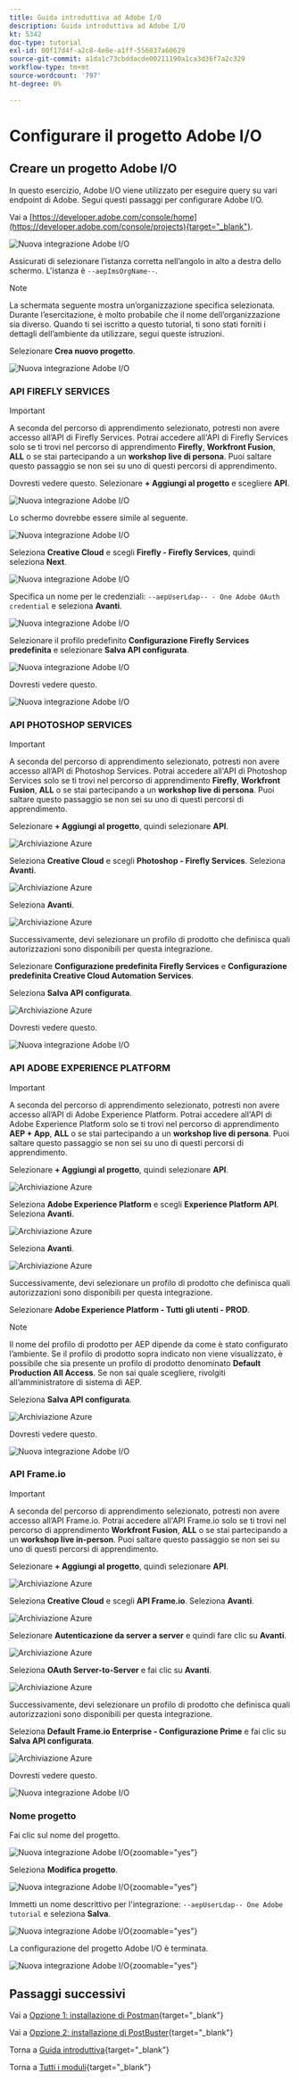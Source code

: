 ```yaml
---
title: Guida introduttiva ad Adobe I/O
description: Guida introduttiva ad Adobe I/O
kt: 5342
doc-type: tutorial
exl-id: 00f17d4f-a2c8-4e8e-a1ff-556037a60629
source-git-commit: a1da1c73cbddacde00211190a1ca3d36f7a2c329
workflow-type: tm+mt
source-wordcount: '797'
ht-degree: 0%

---
```


# Configurare il progetto Adobe I/O

## Creare un progetto Adobe I/O

In questo esercizio, Adobe I/O viene utilizzato per eseguire query su vari endpoint di Adobe. Segui questi passaggi per configurare Adobe I/O.

Vai a [https://developer.adobe.com/console/home](https://developer.adobe.com/console/projects){target="_blank"}.

![Nuova integrazione Adobe I/O](./images/iohome.png)

Assicurati di selezionare l’istanza corretta nell’angolo in alto a destra dello schermo. L&#39;istanza è `--aepImsOrgName--`.

>[!NOTE]
>
> La schermata seguente mostra un’organizzazione specifica selezionata. Durante l’esercitazione, è molto probabile che il nome dell’organizzazione sia diverso. Quando ti sei iscritto a questo tutorial, ti sono stati forniti i dettagli dell’ambiente da utilizzare, segui queste istruzioni.

Selezionare **Crea nuovo progetto**.

![Nuova integrazione Adobe I/O](./images/iocomp.png)

### API FIREFLY SERVICES

>[!IMPORTANT]
>
>A seconda del percorso di apprendimento selezionato, potresti non avere accesso all’API di Firefly Services. Potrai accedere all&#39;API di Firefly Services solo se ti trovi nel percorso di apprendimento **Firefly**, **Workfront Fusion**, **ALL** o se stai partecipando a un **workshop live di persona**. Puoi saltare questo passaggio se non sei su uno di questi percorsi di apprendimento.

Dovresti vedere questo. Selezionare **+ Aggiungi al progetto** e scegliere **API**.

![Nuova integrazione Adobe I/O](./images/adobe_io_access_api.png)

Lo schermo dovrebbe essere simile al seguente.

![Nuova integrazione Adobe I/O](./images/api1.png)

Seleziona **Creative Cloud** e scegli **Firefly - Firefly Services**, quindi seleziona **Next**.

![Nuova integrazione Adobe I/O](./images/api3.png)

Specifica un nome per le credenziali: `--aepUserLdap-- - One Adobe OAuth credential` e seleziona **Avanti**.

![Nuova integrazione Adobe I/O](./images/api4.png)

Selezionare il profilo predefinito **Configurazione Firefly Services predefinita** e selezionare **Salva API configurata**.

![Nuova integrazione Adobe I/O](./images/api9.png)

Dovresti vedere questo.

![Nuova integrazione Adobe I/O](./images/api10.png)

### API PHOTOSHOP SERVICES

>[!IMPORTANT]
>
>A seconda del percorso di apprendimento selezionato, potresti non avere accesso all’API di Photoshop Services. Potrai accedere all&#39;API di Photoshop Services solo se ti trovi nel percorso di apprendimento **Firefly**, **Workfront Fusion**, **ALL** o se stai partecipando a un **workshop live di persona**. Puoi saltare questo passaggio se non sei su uno di questi percorsi di apprendimento.
>
Selezionare **+ Aggiungi al progetto**, quindi selezionare **API**.

![Archiviazione Azure](./images/ps2.png)

Seleziona **Creative Cloud** e scegli **Photoshop - Firefly Services**. Seleziona **Avanti**.

![Archiviazione Azure](./images/ps3.png)

Seleziona **Avanti**.

![Archiviazione Azure](./images/ps4.png)

Successivamente, devi selezionare un profilo di prodotto che definisca quali autorizzazioni sono disponibili per questa integrazione.

Selezionare **Configurazione predefinita Firefly Services** e **Configurazione predefinita Creative Cloud Automation Services**.

Seleziona **Salva API configurata**.

![Archiviazione Azure](./images/ps5.png)

Dovresti vedere questo.

![Nuova integrazione Adobe I/O](./images/ps7.png)

### API ADOBE EXPERIENCE PLATFORM

>[!IMPORTANT]
>
>A seconda del percorso di apprendimento selezionato, potresti non avere accesso all’API di Adobe Experience Platform. Potrai accedere all&#39;API di Adobe Experience Platform solo se ti trovi nel percorso di apprendimento **AEP + App**, **ALL** o se stai partecipando a un **workshop live di persona**. Puoi saltare questo passaggio se non sei su uno di questi percorsi di apprendimento.

Selezionare **+ Aggiungi al progetto**, quindi selezionare **API**.

![Archiviazione Azure](./images/aep1.png)

Seleziona **Adobe Experience Platform** e scegli **Experience Platform API**. Seleziona **Avanti**.

![Archiviazione Azure](./images/aep2.png)

Seleziona **Avanti**.

![Archiviazione Azure](./images/aep3.png)

Successivamente, devi selezionare un profilo di prodotto che definisca quali autorizzazioni sono disponibili per questa integrazione.

Selezionare **Adobe Experience Platform - Tutti gli utenti - PROD**.

>[!NOTE]
>
>Il nome del profilo di prodotto per AEP dipende da come è stato configurato l’ambiente. Se il profilo di prodotto sopra indicato non viene visualizzato, è possibile che sia presente un profilo di prodotto denominato **Default Production All Access**. Se non sai quale scegliere, rivolgiti all’amministratore di sistema di AEP.

Seleziona **Salva API configurata**.

![Archiviazione Azure](./images/aep4.png)

Dovresti vedere questo.

![Nuova integrazione Adobe I/O](./images/aep5.png)

### API Frame.io

>[!IMPORTANT]
>
>A seconda del percorso di apprendimento selezionato, potresti non avere accesso all’API Frame.io. Potrai accedere all&#39;API Frame.io solo se ti trovi nel percorso di apprendimento **Workfront Fusion**, **ALL** o se stai partecipando a un **workshop live in-person**. Puoi saltare questo passaggio se non sei su uno di questi percorsi di apprendimento.

Selezionare **+ Aggiungi al progetto**, quindi selezionare **API**.

![Archiviazione Azure](./images/fiops2.png)

Seleziona **Creative Cloud** e scegli **API Frame.io**. Seleziona **Avanti**.

![Archiviazione Azure](./images/fiops3.png)

Selezionare **Autenticazione da server a server** e quindi fare clic su **Avanti**.

![Archiviazione Azure](./images/fiops4.png)

Seleziona **OAuth Server-to-Server** e fai clic su **Avanti**.

![Archiviazione Azure](./images/fiops5.png)

Successivamente, devi selezionare un profilo di prodotto che definisca quali autorizzazioni sono disponibili per questa integrazione.

Seleziona **Default Frame.io Enterprise - Configurazione Prime** e fai clic su **Salva API configurata**.

![Archiviazione Azure](./images/fiops6.png)

Dovresti vedere questo.

![Nuova integrazione Adobe I/O](./images/fiops7.png)

### Nome progetto

Fai clic sul nome del progetto.

![Nuova integrazione Adobe I/O](./images/api13.png){zoomable="yes"}

Seleziona **Modifica progetto**.

![Nuova integrazione Adobe I/O](./images/api14.png){zoomable="yes"}

Immetti un nome descrittivo per l&#39;integrazione: `--aepUserLdap-- One Adobe tutorial` e seleziona **Salva**.

![Nuova integrazione Adobe I/O](./images/api15.png){zoomable="yes"}

La configurazione del progetto Adobe I/O è terminata.

![Nuova integrazione Adobe I/O](./images/api16.png){zoomable="yes"}

## Passaggi successivi

Vai a [Opzione 1: installazione di Postman](./ex7.md){target="_blank"}

Vai a [Opzione 2: installazione di PostBuster](./ex8.md){target="_blank"}

Torna a [Guida introduttiva](./getting-started.md){target="_blank"}

Torna a [Tutti i moduli](./../../../overview.md){target="_blank"}
